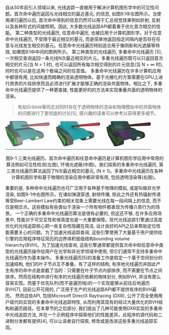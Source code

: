 自从50年前引入领域以来, 光线追踪一直被用于解决计算机图形学中的可见性问题。首次命中遍历返回与光线相交的最近基元, 的信息, 如图9.1中左图所示。当使用递归遍历以后, 首次命中得到的信息仍然可以用于汇总视觉效果例如折射, 反射以及各种形式的间接照明。因此, 大多数光线追踪API都着重于优化首次相交的性能。
第二种类型的光线遍历, 任意命中遍历, 也被应用于计算机图形学。对于任意命中光线遍历, 不受限于最近相交的基元, 而是简单地返回指定间隔内是否存在任意与光线发生相交的基元。任意命中光线遍历特别适合用于像阴影和光遮蔽等特效, 如果图9.1中中间的图例所示。
第三种类型的光线遍历, 多重命中光线遍历 [5], 一次相交查询返回一条光线N次最近相交的片元。多重光线遍历既可以只返回首次相交的片元(当 N = 1 时), 也可以返回所有每次相交得到的片元信息(当 N = ∞ 时), 同时也可以是在这两个极端之间的任意值。
多重命中光线遍历在许多计算机应用中都很有用, 比如快速而精确的渲染透明物体。基于光栅化的方案需要在GPU上进行昂贵的片段排序而且必须进行扩展才能够正确的渲染共面物体。相比之下, 多重命中光线遍历提供了一种更直接, 性能更好的的方法来实现重叠共面的透明物体的渲染。
>有如Gribble等同志对同时存在于透明物体的渲染和物理模拟中的共面物体的问题进行了更彻底的讨论[5], 感兴趣的读者可以参考以获得更多细节。

![Figure9-1](./Figure9-1.png)
<p align="center">
图9-1 三类光线遍历。首次命中遍历和任意命中遍历是计算机图形学应用中常用的算法例如可见性检测(左图), 环境光遮蔽(中图)。我们探索的多重命中光线遍历, 第三类光线遍历算法返回了N次最近相交的基元, (N ≥ 1)。多重命中光线遍历在各种计算机图形学和基于物理的渲染应用中都非常有用, 包括透明渲染等(右图)。</p>

重要的是, 多种命中光线遍历也可广泛用于各种基于物理的模拟, 或是叫做非光学渲染, 如图9-1中右图所示。在诸如弹道穿透, 射频传播, 除此之外还有热辐射传递等受Beer-Lambert Law约束的相关现象上需要光线在每一段间隔上的信息, 而不仅是相交点。这些模拟有些类似于渲染一个所有物件都表现为传播介质行为的场景。
一个正确的多重命中光线遍历算法是很有必要的, 但这还不够, 在许多应用场景中, 性能对于可交互性和保真度也是一大重要保障。现代光线追踪引擎通过高度优化的光线追踪核心把一些复杂性隐藏在简洁, 设计良好的API之后来帮助定位性能需要关心的问题。为了加速光线追踪查询, 这些引擎使用了大量基于用户提供给引擎的应用程序特征简历的边界体积层级结构bounding volume hierarchy(BVH)。为了加速光线查询, 这些引擎通常都提供首次命中和任意命中类型的光线遍历操作给用户在光学和非光学领域中使用, 但它们通常不支持多重命中光线遍历作为基本操作。
多重光线遍历[5]的准备工作是假定一个基于空间划分的加速结构, 他们的叶子节点互不重叠。有了这样的结构, 有序地光线遍历并因此产生有序的命中点是直截了当的：只需要在叶子节点内部排序, 而不需要在节点之间排序。然而在结构中进行有序的光线遍历依赖的物体划分, 例如BVH, 并没有那么容易实现。而基于优先队列(而不是遍历栈)的一个实现能够从前往后地遍历BVH[7], 目前公开可用的, 广泛用于生产的光线追踪API都不提供有序的BVH遍历。
然而这些API, 包括Microsoft DirectX Raytracing (DXR), 公开了完全使用用户级代码实现的多重命中光线追踪特性, 从而利用其现有的经过大量优化的BVH结构和遍历路径。在本章节的之后部分, 我们提出了几种可能使用DXR实现的多重命中光线追踪方法, 并在一个示例程序中探索他们的性能差异。此程序的源代码和二进制分发都有提供[4], 可以让读者自行探索, 修改或是改进这些多重光线追踪实现。